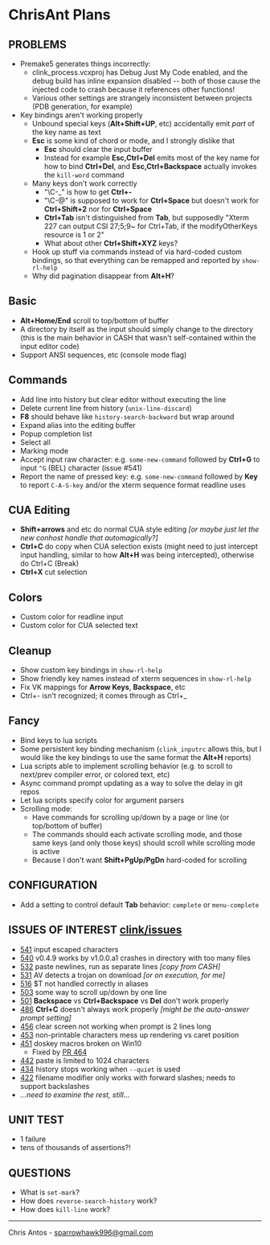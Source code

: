 # ChrisAnt Plans

## PROBLEMS
- Premake5 generates things incorrectly:
  - clink_process.vcxproj has Debug Just My Code enabled, and the debug build has inline expansion disabled -- both of those cause the injected code to crash because it references other functions!
  - Various other settings are strangely inconsistent between projects (PDB generation, for example)
- Key bindings aren't working properly
  - Unbound special keys (**Alt+Shift+UP**, etc) accidentally emit _part_ of the key name as text
  - **Esc** is some kind of chord or mode, and I strongly dislike that
    - **Esc** should clear the input buffer
    - Instead for example **Esc,Ctrl+Del** emits most of the key name for how to bind **Ctrl+Del**, and **Esc,Ctrl+Backspace** actually invokes the `kill-word` command
  - Many keys don't work correctly
    - "\C-_" is how to get **Ctrl+-**
    - "\C-@" is supposed to work for **Ctrl+Space** but doesn't work for **Ctrl+Shift+2** nor for **Ctrl+Space**
    - **Ctrl+Tab** isn't distinguished from **Tab**, but supposedly "Xterm 227 can output CSI 27;5;9~ for Ctrl+Tab, if the
modifyOtherKeys resource is 1 or 2"
    - What about other **Ctrl+Shift+XYZ** keys?
  - Hook up stuff via commands instead of via hard-coded custom bindings, so that everything can be remapped and reported by `show-rl-help`
  - Why did pagination disappear from **Alt+H**?

## Basic
- **Alt+Home/End** scroll to top/bottom of buffer
- A directory by itself as the input should simply change to the directory (this is the main behavior in CASH that wasn't self-contained within the input editor code)
- Support ANSI sequences, etc (console mode flag)

## Commands
- Add line into history but clear editor without executing the line
- Delete current line from history (`unix-line-discard`)
- **F8** should behave like `history-search-backward` but wrap around
- Expand alias into the editing buffer
- Popup completion list
- Select all
- Marking mode
- Accept input raw character: e.g. `some-new-command` followed by **Ctrl+G** to input `^G` (BEL) character (issue #541)
- Report the name of pressed key: e.g. `some-new-command` followed by **Key** to report `C-A-S-key` and/or the xterm sequence format readline uses

## CUA Editing
- **Shift+arrows** and etc do normal CUA style editing _[or maybe just let the new conhost handle that automagically?]_
- **Ctrl+C** do copy when CUA selection exists (might need to just intercept input handling, similar to how **Alt+H** was being intercepted), otherwise do Ctrl+C (Break)
- **Ctrl+X** cut selection

## Colors
- Custom color for readline input
- Custom color for CUA selected text

## Cleanup
- Show custom key bindings in `show-rl-help`
- Show friendly key names instead of xterm sequences in `show-rl-help`
- Fix VK mappings for **Arrow Keys**, **Backspace**, etc
- Ctrl+- isn't recognized; it comes through as Ctrl+_

## Fancy
- Bind keys to lua scripts
- Some persistent key binding mechanism (`clink_inputrc` allows this, but I would like the key bindings to use the same format the **Alt+H** reports)
- Lua scripts able to implement scrolling behavior (e.g. to scroll to next/prev compiler error, or colored text, etc)
- Async command prompt updating as a way to solve the delay in git repos
- Let lua scripts specify color for argument parsers
- Scrolling mode:
  - Have commands for scrolling up/down by a page or line (or top/bottom of buffer)
  - The commands should each activate scrolling mode, and those same keys (and only those keys) should scroll while scrolling mode is active
  - Because I don't want **Shift+PgUp/PgDn** hard-coded for scrolling

## CONFIGURATION
- Add a setting to control default **Tab** behavior:  `complete` or `menu-complete`

## ISSUES OF INTEREST [clink/issues](https://github.com/mridgers/clink/issues)
- [541](https://github.com/mridgers/clink/issues/541) input escaped characters
- [540](https://github.com/mridgers/clink/issues/540) v0.4.9 works by v1.0.0.a1 crashes in directory with too many files
- [532](https://github.com/mridgers/clink/issues/532) paste newlines, run as separate lines _[copy from CASH]_
- [531](https://github.com/mridgers/clink/issues/531) AV detects a trojan on download _[or on execution, for me]_
- [516](https://github.com/mridgers/clink/issues/516) $T not handled correctly in aliases
- [503](https://github.com/mridgers/clink/issues/503) some way to scroll up/down by one line
- [501](https://github.com/mridgers/clink/issues/501) **Backspace** vs **Ctrl+Backspace** vs **Del** don't work properly
- [486](https://github.com/mridgers/clink/issues/486) **Ctrl+C** doesn't always work properly _[might be the auto-answer prompt setting]_
- [456](https://github.com/mridgers/clink/issues/456) clear screen not working when prompt is 2 lines long
- [453](https://github.com/mridgers/clink/issues/453) non-printable characters mess up rendering vs caret position
- [451](https://github.com/mridgers/clink/issues/451) doskey macros broken on Win10
  - Fixed by [PR 464](https://github.com/mridgers/clink/pull/464)
- [442](https://github.com/mridgers/clink/issues/442) paste is limited to 1024 characters
- [434](https://github.com/mridgers/clink/issues/434) history stops working when `--quiet` is used
- [422](https://github.com/mridgers/clink/issues/422) filename modifier only works with forward slashes; needs to support backslashes
- _...need to examine the rest, still..._

## UNIT TEST
- 1 failure
- tens of thousands of assertions?!

## QUESTIONS
- What is `set-mark`?
- How does `reverse-search-history` work?
- How does `kill-line` work?

---
Chris Antos - sparrowhawk996@gmail.com
